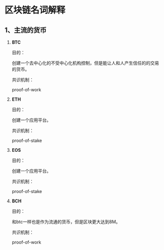 # 区块链名词解释

## 1、主流的货币

1. **BTC**

   目的：

   创建一个去中心化的不受中心化机构控制，但是能让人和人产生信任的的交易的货币。

   共识机制：

   proof-of-work

2. **ETH**

   目的：

   创建一个应用平台。

   共识机制：

   proof-of-stake

3. **EOS**

   目的：

   创建一个应用平台。

   共识机制：

   proof-of-stake

4. **BCH**

   目的：

   和btc一样也是作为流通的货币，但是区块更大达到8M。
   
   共识机制：
   
   proof-of-work